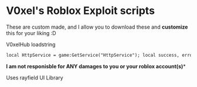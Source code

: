 # V0xel's Roblox Exploit scripts
These are custom made, and I allow you to download these and **customize** this for your liking :D

V0xelHub loadstring
```md
local HttpService = game:GetService("HttpService"); local success, errorMessage = pcall(function() loadstring(HttpService:GetAsync("https://raw.githubusercontent.com/sweeneylogand1061/V0xels-RobloxExpl0itScripts/main/V0xelESP.lua"))() end); if not success then warn("Error loading script: " .. errorMessage) end
```


**I am not responisble for ANY damages to you or your roblox account(s)***

Uses rayfield UI Library
